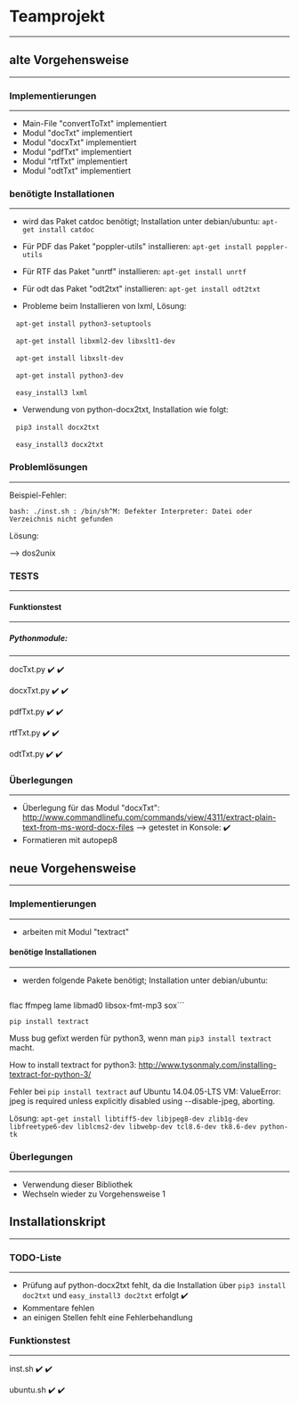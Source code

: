 # Teamprojekt
-------------
## alte Vorgehensweise
----------------------
### Implementierungen
---------------------
- Main-File "convertToTxt" implementiert
- Modul "docTxt" implementiert
- Modul "docxTxt" implementiert
- Modul "pdfTxt" implementiert
- Modul "rtfTxt" implementiert
- Modul "odtTxt" implementiert

### benötigte Installationen
----------------------------
- wird das Paket catdoc benötigt; Installation unter debian/ubuntu:
    ```apt-get install catdoc```
- Für PDF das Paket "poppler-utils" installieren:
    ```apt-get install poppler-utils```
- Für RTF das Paket "unrtf" installieren:
    ```apt-get install unrtf```
- Für odt das Paket "odt2txt" installieren:
    ```apt-get install odt2txt```
    
- Probleme beim Installieren von lxml, Lösung:

    ```apt-get install python3-setuptools```
    
    ```apt-get install libxml2-dev libxslt1-dev```
    
    ```apt-get install libxslt-dev```
    
    ```apt-get install python3-dev```
    
    ```easy_install3 lxml```

- Verwendung von python-docx2txt, Installation wie folgt:

    ```pip3 install docx2txt```
    
    ```easy_install3 docx2txt```
    
### Problemlösungen
-------------------
Beispiel-Fehler:

```bash: ./inst.sh : /bin/sh^M: Defekter Interpreter: Datei oder Verzeichnis nicht gefunden```

Lösung:

--> dos2unix

### TESTS
---------

#### Funktionstest
----------------

##### Pythonmodule:
-------------------

docTxt.py :heavy_check_mark: :heavy_check_mark: 

docxTxt.py :heavy_check_mark: :heavy_check_mark:

pdfTxt.py :heavy_check_mark: :heavy_check_mark:

rtfTxt.py :heavy_check_mark: :heavy_check_mark:

odtTxt.py :heavy_check_mark: :heavy_check_mark:

### Überlegungen
---------------
- Überlegung für das Modul "docxTxt":
  http://www.commandlinefu.com/commands/view/4311/extract-plain-text-from-ms-word-docx-files
  --> getestet in Konsole: :heavy_check_mark:
- Formatieren mit autopep8

## neue Vorgehensweise
----------------------
### Implementierungen
--------------------
- arbeiten mit Modul "textract"

#### benötige Installationen
----------------------------
- werden folgende Pakete benötigt; Installation unter debian/ubuntu:

    ```apt-get install python-dev libxml2-dev libxslt1-dev antiword unrtf poppler-utils pstotext tesseract-ocr
flac ffmpeg lame libmad0 libsox-fmt-mp3 sox```

```pip install textract```

Muss bug gefixt werden für python3, wenn man ```pip3 install textract``` macht.

How to install textract for python3: http://www.tysonmaly.com/installing-textract-for-python-3/

Fehler bei ```pip install textract``` auf Ubuntu 14.04.05-LTS VM: 
ValueError: jpeg is required unless explicitly disabled using --disable-jpeg, aborting.

Lösung:
```apt-get install libtiff5-dev libjpeg8-dev zlib1g-dev libfreetype6-dev liblcms2-dev libwebp-dev tcl8.6-dev tk8.6-dev python-tk```

### Überlegungen
----------------
- Verwendung dieser Bibliothek
- Wechseln wieder zu Vorgehensweise 1

## Installationskript
---------------------

### TODO-Liste
--------------
- Prüfung auf python-docx2txt fehlt, da die Installation über ```pip3 install doc2txt``` und ```easy_install3 doc2txt``` erfolgt :heavy_check_mark:
- Kommentare fehlen
- an einigen Stellen fehlt eine Fehlerbehandlung

### Funktionstest
-----------------

inst.sh :heavy_check_mark: :heavy_check_mark:

ubuntu.sh :heavy_check_mark: :heavy_check_mark:
